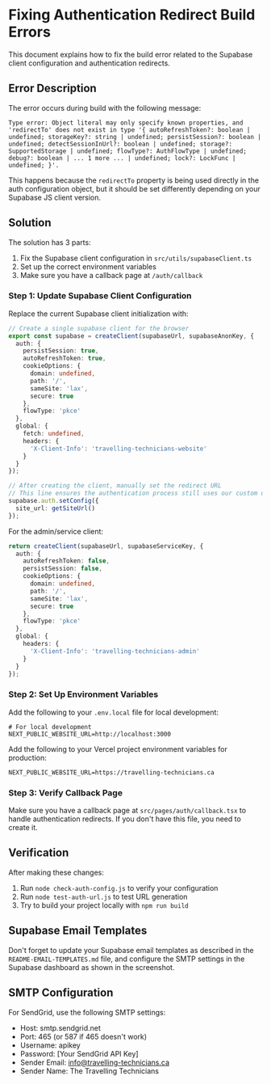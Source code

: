 # Fixing Authentication Redirect Build Errors

This document explains how to fix the build error related to the Supabase client configuration and authentication redirects.

## Error Description

The error occurs during build with the following message:

```
Type error: Object literal may only specify known properties, and 'redirectTo' does not exist in type '{ autoRefreshToken?: boolean | undefined; storageKey?: string | undefined; persistSession?: boolean | undefined; detectSessionInUrl?: boolean | undefined; storage?: SupportedStorage | undefined; flowType?: AuthFlowType | undefined; debug?: boolean | ... 1 more ... | undefined; lock?: LockFunc | undefined; }'.
```

This happens because the `redirectTo` property is being used directly in the auth configuration object, but it should be set differently depending on your Supabase JS client version.

## Solution

The solution has 3 parts:

1. Fix the Supabase client configuration in `src/utils/supabaseClient.ts`
2. Set up the correct environment variables
3. Make sure you have a callback page at `/auth/callback`

### Step 1: Update Supabase Client Configuration

Replace the current Supabase client initialization with:

```typescript
// Create a single supabase client for the browser
export const supabase = createClient(supabaseUrl, supabaseAnonKey, {
  auth: {
    persistSession: true,
    autoRefreshToken: true,
    cookieOptions: {
      domain: undefined,
      path: '/',
      sameSite: 'lax',
      secure: true
    },
    flowType: 'pkce'
  },
  global: {
    fetch: undefined, 
    headers: { 
      'X-Client-Info': 'travelling-technicians-website' 
    }
  }
});

// After creating the client, manually set the redirect URL
// This line ensures the authentication process still uses our custom domain
supabase.auth.setConfig({
  site_url: getSiteUrl()
});
```

For the admin/service client:

```typescript
return createClient(supabaseUrl, supabaseServiceKey, {
  auth: {
    autoRefreshToken: false,
    persistSession: false,
    cookieOptions: {
      domain: undefined,
      path: '/',
      sameSite: 'lax',
      secure: true
    },
    flowType: 'pkce'
  },
  global: {
    headers: { 
      'X-Client-Info': 'travelling-technicians-admin' 
    }
  }
});
```

### Step 2: Set Up Environment Variables

Add the following to your `.env.local` file for local development:

```
# For local development
NEXT_PUBLIC_WEBSITE_URL=http://localhost:3000
```

Add the following to your Vercel project environment variables for production:

```
NEXT_PUBLIC_WEBSITE_URL=https://travelling-technicians.ca
```

### Step 3: Verify Callback Page

Make sure you have a callback page at `src/pages/auth/callback.tsx` to handle authentication redirects. If you don't have this file, you need to create it.

## Verification

After making these changes:

1. Run `node check-auth-config.js` to verify your configuration
2. Run `node test-auth-url.js` to test URL generation
3. Try to build your project locally with `npm run build`

## Supabase Email Templates

Don't forget to update your Supabase email templates as described in the `README-EMAIL-TEMPLATES.md` file, and configure the SMTP settings in the Supabase dashboard as shown in the screenshot.

## SMTP Configuration

For SendGrid, use the following SMTP settings:

- Host: smtp.sendgrid.net
- Port: 465 (or 587 if 465 doesn't work)
- Username: apikey
- Password: [Your SendGrid API Key]
- Sender Email: info@travelling-technicians.ca
- Sender Name: The Travelling Technicians 